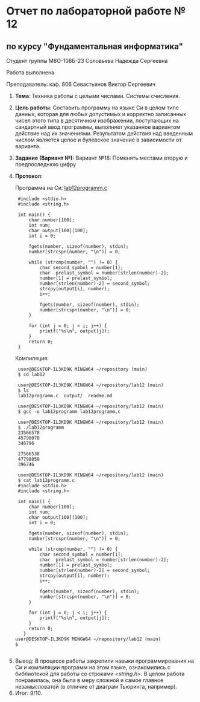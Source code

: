 # Отчет по лабораторной работе № 12
## по курсу "Фундаментальная информатика"

Студент группы М8О-108Б-23 Соловьева Надежда Сергеевна

Работа выполнена 

Преподаватель: каф. 806 Севастьянов Виктор Сергеевич

1. **Тема**: Техника работы с целыми числами. Системы счисления.  
2. **Цель работы**: Составить программу на языке Си в целом типе данных, которая для любых допустимых и корректно записанных чисел этого типа в десятичном изображении, поступающих на сандартный ввод программы, выполняет указанное вариантом действие над их значениями. Результатом действия над введенным числом является целое и булевское значение в зависимости от варианта.  
3. **Задание (Вариант №):** Вариант №18: Поменять местами вторую и предпоследнюю цифру   
4. **Протокол**:  

    Программа на Си: [lab12programm.c](/lab12programm.c)  
   ```
    #include <stdio.h>
    #include <string.h>
    
    int main() {
        char number[100];
        int num;
        char output[100][100];
        int i = 0;
    
        fgets(number, sizeof(number), stdin);
        number[strcspn(number, "\n")] = 0;
    
        while (strcmp(number, "") != 0) {
            char second_symbol = number[1];
            char  prelast_symbol = number[strlen(number)-2];
            number[1] = prelast_symbol;
            number[strlen(number)-2] = second_symbol;
            strcpy(output[i], number);
            i++;
            
            fgets(number, sizeof(number), stdin);
            number[strcspn(number, "\n")] = 0;
        }
    
        for (int j = 0; j < i; j++) {
            printf("%s\n", output[j]);
        }
        return 0;
    }
   ```

    Компиляция:  
   ```
    user@DESKTOP-IL3KD9K MINGW64 ~/repository (main)
    $ cd lab12
    
    user@DESKTOP-IL3KD9K MINGW64 ~/repository/lab12 (main)
    $ ls
    lab12programm.c  output/  readme.md
    
    user@DESKTOP-IL3KD9K MINGW64 ~/repository/lab12 (main)
    $ gcc -o lab12programm lab12programm.c
    
    user@DESKTOP-IL3KD9K MINGW64 ~/repository/lab12 (main)
    $ ./lab12programm
    23566578
    45798070
    346796
    
    27566538
    47798050
    396746
    
    user@DESKTOP-IL3KD9K MINGW64 ~/repository/lab12 (main)
    $ cat lab12programm.c
    #include <stdio.h>
    #include <string.h>
    
    int main() {
        char number[100];
        int num;
        char output[100][100];
        int i = 0;
    
        fgets(number, sizeof(number), stdin);
        number[strcspn(number, "\n")] = 0;
    
        while (strcmp(number, "") != 0) {
            char second_symbol = number[1];
            char  prelast_symbol = number[strlen(number)-2];
            number[1] = prelast_symbol;
            number[strlen(number)-2] = second_symbol;
            strcpy(output[i], number);
            i++;
    
            fgets(number, sizeof(number), stdin);
            number[strcspn(number, "\n")] = 0;
        }
    
        for (int j = 0; j < i; j++) {
            printf("%s\n", output[j]);
        }
        return 0;
      }
   user@DESKTOP-IL3KD9K MINGW64 ~/repository/lab12 (main)
   $
  ```
  ```
5. Вывод: В процессе работы закрепили навыки программирования на Си и компиляции программ на этом языке, ознакомились с библиотекой для работы со строками *<string.h>*. В целом работа понравилась, она была в меру сложной и самое главное незамысловатой (в отличие от диаграм Тьюринга, например).  
6. Итог: 9/10.
